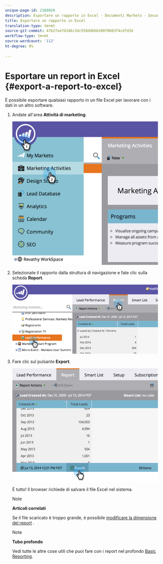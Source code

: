 ```yaml
---
unique-page-id: 2360020
description: Esportare un rapporto in Excel - Documenti Marketo - Documentazione prodotto
title: Esportare un rapporto in Excel
translation-type: tm+mt
source-git-commit: 47b2fee7d146c3dc558d4bbb10070683f4cdfd3d
workflow-type: tm+mt
source-wordcount: '112'
ht-degree: 0%

---
```



# Esportare un report in Excel {#export-a-report-to-excel}

È possibile esportare qualsiasi rapporto in un file Excel per lavorare con i dati in un altro software.

1. Andate all&#39;area **Attività di marketing**.

   ![](assets/image2014-9-16-13-3a11-3a14.png)

1. Selezionate il rapporto dalla struttura di navigazione e fate clic sulla scheda **Report**.

   ![](assets/image2014-9-16-13-3a11-3a18.png)

1. Fare clic sul pulsante **Export**.

   ![](assets/image2014-9-16-13-3a11-3a21.png)

   È tutto! Il browser richiede di salvare il file Excel nel sistema.

   >[!NOTE]
   >
   >**Articoli correlati**
   >
   >
   >Se il file scaricato è troppo grande, è possibile [modificare la dimensione del report](../../../../product-docs/reporting/basic-reporting/editing-reports/configure-report-size.md) .

   >[!NOTE]
   >
   >**Tubo profondo**
   >
   >
   >Vedi tutte le altre cose utili che puoi fare con i report nel profondo [Basic Reporting](http://docs.marketo.com/display/docs/basic+reporting).

